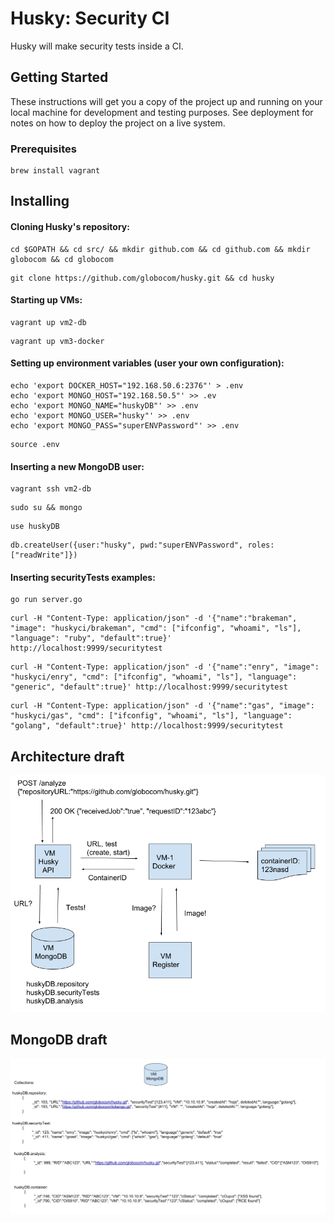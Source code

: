 # Husky: Security CI

Husky will make security tests inside a CI.

## Getting Started

These instructions will get you a copy of the project up and running on your local machine for development and testing purposes. See deployment for notes on how to deploy the project on a live system.

### Prerequisites

```
brew install vagrant
```

## Installing

#### Cloning Husky's repository:

```
cd $GOPATH && cd src/ && mkdir github.com && cd github.com && mkdir globocom && cd globocom
```

```
git clone https://github.com/globocom/husky.git && cd husky
```

#### Starting up VMs:

```
vagrant up vm2-db
```

```
vagrant up vm3-docker
```

#### Setting up environment variables (user your own configuration):

```
echo 'export DOCKER_HOST="192.168.50.6:2376"' > .env
echo 'export MONGO_HOST="192.168.50.5"' >> .ev
echo 'export MONGO_NAME="huskyDB"' >> .env
echo 'export MONGO_USER="husky"' >> .env
echo 'export MONGO_PASS="superENVPassword"' >> .env
```

```
source .env
```

#### Inserting a new MongoDB user:

```
vagrant ssh vm2-db
```

```
sudo su && mongo
```

```
use huskyDB
```

```
db.createUser({user:"husky", pwd:"superENVPassword", roles: ["readWrite"]})
```

#### Inserting securityTests examples:

```
go run server.go
```

```
curl -H "Content-Type: application/json" -d '{"name":"brakeman", "image": "huskyci/brakeman", "cmd": ["ifconfig", "whoami", "ls"], "language": "ruby", "default":true}' http://localhost:9999/securitytest
```

```
curl -H "Content-Type: application/json" -d '{"name":"enry", "image": "huskyci/enry", "cmd": ["ifconfig", "whoami", "ls"], "language": "generic", "default":true}' http://localhost:9999/securitytest
```

```
curl -H "Content-Type: application/json" -d '{"name":"gas", "image": "huskyci/gas", "cmd": ["ifconfig", "whoami", "ls"], "language": "golang", "default":true}' http://localhost:9999/securitytest
```

## Architecture draft

![architecture](images/architecture-draft.png)

## MongoDB draft

![db](images/mongoBD-draft.png)


